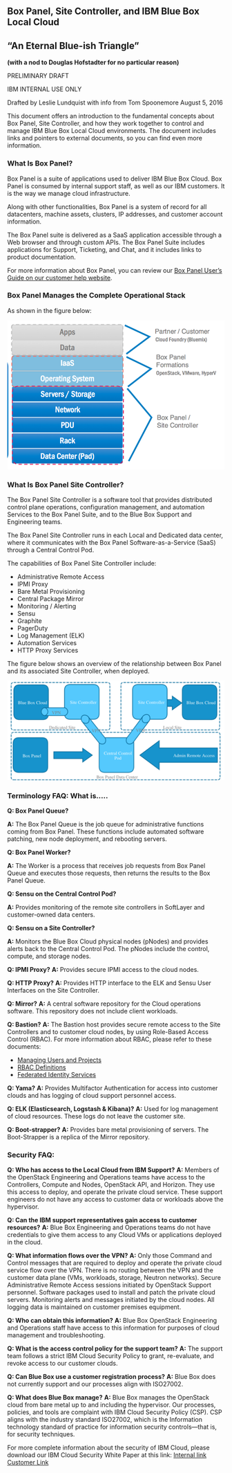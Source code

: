 ## Box Panel, Site Controller, and IBM Blue Box Local Cloud

## “An Eternal Blue-ish Triangle”

**(with a nod to Douglas Hofstadter for no particular reason)**

PRELIMINARY DRAFT

IBM INTERNAL USE ONLY

Drafted by Leslie Lundquist with info from Tom Spoonemore August 5, 2016

This document offers an introduction to the fundamental concepts about Box Panel, Site Controller, and how they work together to control and manage IBM Blue Box Local Cloud environments. The document includes links and pointers to external documents, so you can find even more information.

### What Is Box Panel?

Box Panel is a suite of applications used to deliver IBM Blue Box Cloud. Box Panel is consumed by internal support staff, as well as our IBM customers. It is the way we manage cloud infrastructure.

Along with other functionalities, Box Panel is a system of record for all datacenters, machine assets, clusters, IP addresses, and customer account information.

The Box Panel suite is delivered as a SaaS application accessible through a Web browser and through custom APIs. The Box Panel Suite includes applications for Support, Ticketing, and Chat, and it includes links to product documentation.

For more information about Box Panel, you can review our [Box Panel User’s Guide on our customer help website](http://ibm-blue-box-help.github.io/help-documentation/gettingstarted/userguides/Box_Panel/).


### Box Panel Manages the Complete Operational Stack

As shown in the figure below: 

![Box_Panel_Manages_the_Whole_Stack.png](https://github.com/IBM-Blue-Box-Help/help-documentation/blob/gh-pages/_drafts/Box_Panel_Manages_the_Whole_Stack.png)

### What Is Box Panel Site Controller?

The Box Panel Site Controller is a software tool that provides distributed control plane operations, configuration management, and automation Services to the Box Panel Suite, and to the Blue Box Support and Engineering teams.

The Box Panel Site Controller runs in each Local and Dedicated data center, where it communicates with the Box Panel Software-as-a-Service (SaaS) through a Central Control Pod.

The capabilities of Box Panel Site Controller include:

 * Administrative Remote Access
 * IPMI Proxy
 * Bare Metal Provisioning
 * Central Package Mirror
 * Monitoring / Alerting
 * Sensu
 * Graphite
 * PagerDuty
 * Log Management (ELK)
 * Automation Services
 * HTTP Proxy Services
 
The figure below shows an overview of the relationship between Box Panel and its associated Site Controller, when deployed.

![Box_Panel_Site_Controller_Overview.png](https://github.com/IBM-Blue-Box-Help/help-documentation/blob/gh-pages/_drafts/Box_Panel_Site_Controller_Overview.png)

### Terminology FAQ: What is.....

**Q: Box Panel Queue?**

**A:** The Box Panel Queue is the job queue for administrative functions coming from Box Panel.
These functions include automated software patching, new node deployment, and rebooting servers.

**Q: Box Panel Worker?**

**A:** The Worker is a process that receives job requests from Box Panel Queue and executes those requests, then returns the results to the Box Panel Queue.

**Q: Sensu on the Central Control Pod?**

**A:** Provides monitoring of the remote site controllers in SoftLayer and customer-owned
data centers.

**Q: Sensu on a Site Controller?**

**A:** Monitors the Blue Box Cloud physical nodes (pNodes) and provides alerts back to the Central Control Pod. The pNodes include the control, compute, and storage nodes.

**Q: IPMI Proxy?**
**A:** Provides secure IPMI access to the cloud nodes.

**Q: HTTP Proxy?**
**A:** Provides HTTP interface to the ELK and Sensu User Interfaces on the Site Controller.

**Q: Mirror?**
**A:** A central software repository for the Cloud operations software. This repository does not include client workloads.

**Q: Bastion?**
**A:** The Bastion host provides secure remote access to the Site Controllers and to customer cloud nodes, by using Role-Based Access Control (RBAC). For more information about RBAC, please refer to these documents:

 * [Managing Users and Projects](http://ibm-blue-box-help.github.io/help-documentation/keystone/Managing_Users_and_Projects/)
 * [RBAC Definitions](http://ibm-blue-box-help.github.io/help-documentation/keystone/RBAC_Definitions/)
 * [Federated Identity Services](http://ibm-blue-box-help.github.io/help-documentation/keystone/k2k-federation/)

**Q: Yama?**
**A:** Provides Multifactor Authentication for access into customer clouds and has logging of cloud support personnel access.

**Q: ELK (Elasticsearch, Logstash & Kibana)?**
**A:** Used for log management of cloud resources. These logs do not leave the customer site.

**Q: Boot-strapper?**
**A:** Provides bare metal provisioning of servers. The Boot-Strapper is a replica of the Mirror repository.

### Security FAQ:

**Q: Who has access to the Local Cloud from IBM Support?**
**A:** Members of the OpenStack Engineering and Operations teams have access to the Controllers, Compute and Nodes, OpenStack API, and Horizon. They use this access to deploy, and operate the private cloud service. These support engineers do not have any access to customer data or workloads above the hypervisor.

**Q: Can the IBM support representatives gain access to customer resources?**
**A:** Blue Box Engineering and Operations teams do not have credentials to give them
access to any Cloud VMs or applications deployed in the cloud.

**Q: What information flows over the VPN?**
**A:** Only those Command and Control messages that are required to deploy and operate the private cloud service flow over the VPN. There is no routing between the VPN and the customer data plane (VMs, workloads, storage, Neutron networks). Secure Administrative Remote Access sessions initiated by OpenStack Support personnel. Software packages used to install and patch the private cloud servers. Monitoring alerts and messages initiated by the cloud nodes. All logging data is maintained on customer premises equipment.

**Q: Who can obtain this information?**
**A:** Blue Box OpenStack Engineering and Operations staff have access to this information for purposes of cloud management and troubleshooting.

**Q: What is the access control policy for the support team?**
**A:** The support team follows a strict IBM Cloud Security Policy to grant, re-evaluate, and revoke access to our customer clouds.

**Q: Can Blue Box use a customer registration process?**
**A:** Blue Box does not currently support and our processes align with ISO27002.

**Q: What does Blue Box manage?**
**A:** Blue Box manages the OpenStack cloud from bare metal up to and including the hypervisor. Our processes, policies, and tools are complaint with IBM Cloud Security Policy (CSP). CSP aligns with the industry standard ISO27002, which is the Information technology standard of practice for information security controls—that is, for security techniques.

For more complete information about the security of IBM Cloud, please download our IBM Cloud Security White Paper at this link:
[Internal link](http://www-01.ibm.com/common/ssi/cgi-bin/ssialias?htmlfid=KUW12395USEN)
[Customer Link](https://www.blueboxcloud.com/resources/downloads/security-whitepaper)
